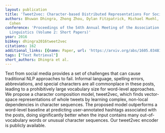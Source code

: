 ```yaml
---
layout: publication
title: 'Tweet2vec: Character-based Distributed Representations For Social Media'
authors: Bhuwan Dhingra, Zhong Zhou, Dylan Fitzpatrick, Michael Muehl, William W.
  Cohen
conference: 'Proceedings of the 54th Annual Meeting of the Association for Computational
  Linguistics (Volume 2: Short Papers)'
year: 2016
bibkey: dhingra2016tweet2vec
citations: 162
additional_links: [{name: Paper, url: 'https://arxiv.org/abs/1605.03481'}]
tags: ["Text Retrieval"]
short_authors: Dhingra et al.
---
```

Text from social media provides a set of challenges that can cause
traditional NLP approaches to fail. Informal language, spelling errors,
abbreviations, and special characters are all commonplace in these posts,
leading to a prohibitively large vocabulary size for word-level approaches. We
propose a character composition model, tweet2vec, which finds vector-space
representations of whole tweets by learning complex, non-local dependencies in
character sequences. The proposed model outperforms a word-level baseline at
predicting user-annotated hashtags associated with the posts, doing
significantly better when the input contains many out-of-vocabulary words or
unusual character sequences. Our tweet2vec encoder is publicly available.